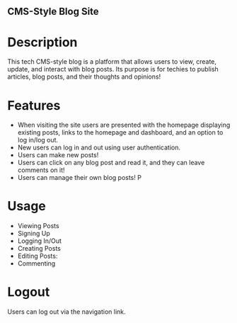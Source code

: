 ## CMS-Style Blog Site
# Description
This tech CMS-style blog is a platform that allows users to view, create, update, and interact with blog posts. Its purpose is for techies to publish articles, blog posts, and their thoughts and opinions!

# Features
- When visiting the site users are presented with the homepage displaying existing posts, links to the homepage and dashboard, and an option to log in/log out.
- New users can log in and out using user authentication.
- Users can make new posts! 
- Users can click on any blog post and read it, and they can leave comments on it! 
- Users can manage their own blog posts! P


# Usage
- Viewing Posts
- Signing Up
- Logging In/Out
- Creating Posts
- Editing Posts:
- Commenting

# Logout
Users can log out via the navigation link.